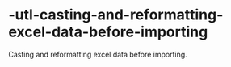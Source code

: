 # -utl-casting-and-reformatting-excel-data-before-importing
Casting and reformatting excel data before importing.
